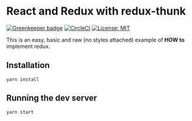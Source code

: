 # React and Redux with redux-thunk

[![Greenkeeper badge](https://badges.greenkeeper.io/alpersonalwebsite/react-redux-example-redux-thunk.svg)](https://greenkeeper.io/)
[![CircleCI](https://circleci.com/gh/alpersonalwebsite/react-redux-example-redux-thunk.svg?style=shield)](https://circleci.com/gh/alpersonalwebsite/react-redux-example-redux-thunk)
[![License: MIT](https://img.shields.io/badge/License-MIT-brightgreen.svg)](https://opensource.org/licenses/MIT)

This is an easy, basic and raw (no styles attached) example of **HOW to** implement redux.

## Installation
```
yarn install
```

## Running the dev server
```
yarn start
```